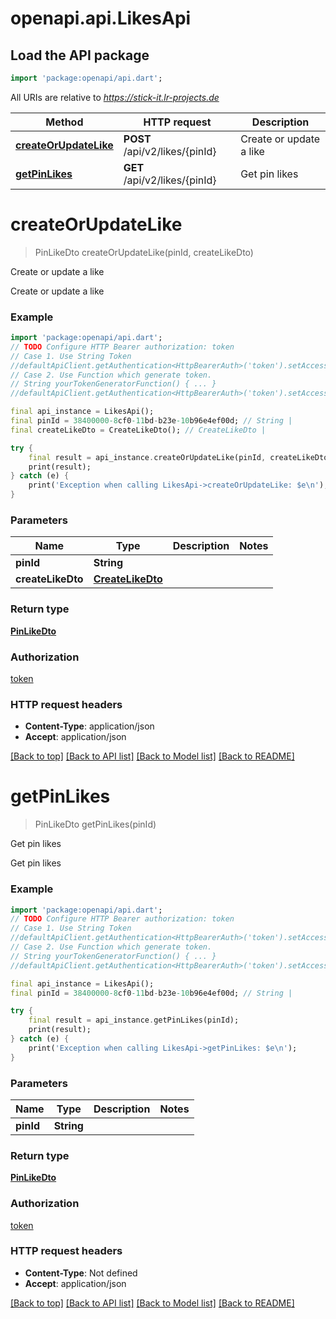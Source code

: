 # openapi.api.LikesApi

## Load the API package
```dart
import 'package:openapi/api.dart';
```

All URIs are relative to *https://stick-it.lr-projects.de*

Method | HTTP request | Description
------------- | ------------- | -------------
[**createOrUpdateLike**](LikesApi.md#createorupdatelike) | **POST** /api/v2/likes/{pinId} | Create or update a like
[**getPinLikes**](LikesApi.md#getpinlikes) | **GET** /api/v2/likes/{pinId} | Get pin likes


# **createOrUpdateLike**
> PinLikeDto createOrUpdateLike(pinId, createLikeDto)

Create or update a like

Create or update a like

### Example
```dart
import 'package:openapi/api.dart';
// TODO Configure HTTP Bearer authorization: token
// Case 1. Use String Token
//defaultApiClient.getAuthentication<HttpBearerAuth>('token').setAccessToken('YOUR_ACCESS_TOKEN');
// Case 2. Use Function which generate token.
// String yourTokenGeneratorFunction() { ... }
//defaultApiClient.getAuthentication<HttpBearerAuth>('token').setAccessToken(yourTokenGeneratorFunction);

final api_instance = LikesApi();
final pinId = 38400000-8cf0-11bd-b23e-10b96e4ef00d; // String | 
final createLikeDto = CreateLikeDto(); // CreateLikeDto | 

try {
    final result = api_instance.createOrUpdateLike(pinId, createLikeDto);
    print(result);
} catch (e) {
    print('Exception when calling LikesApi->createOrUpdateLike: $e\n');
}
```

### Parameters

Name | Type | Description  | Notes
------------- | ------------- | ------------- | -------------
 **pinId** | **String**|  | 
 **createLikeDto** | [**CreateLikeDto**](CreateLikeDto.md)|  | 

### Return type

[**PinLikeDto**](PinLikeDto.md)

### Authorization

[token](../README.md#token)

### HTTP request headers

 - **Content-Type**: application/json
 - **Accept**: application/json

[[Back to top]](#) [[Back to API list]](../README.md#documentation-for-api-endpoints) [[Back to Model list]](../README.md#documentation-for-models) [[Back to README]](../README.md)

# **getPinLikes**
> PinLikeDto getPinLikes(pinId)

Get pin likes

Get pin likes

### Example
```dart
import 'package:openapi/api.dart';
// TODO Configure HTTP Bearer authorization: token
// Case 1. Use String Token
//defaultApiClient.getAuthentication<HttpBearerAuth>('token').setAccessToken('YOUR_ACCESS_TOKEN');
// Case 2. Use Function which generate token.
// String yourTokenGeneratorFunction() { ... }
//defaultApiClient.getAuthentication<HttpBearerAuth>('token').setAccessToken(yourTokenGeneratorFunction);

final api_instance = LikesApi();
final pinId = 38400000-8cf0-11bd-b23e-10b96e4ef00d; // String | 

try {
    final result = api_instance.getPinLikes(pinId);
    print(result);
} catch (e) {
    print('Exception when calling LikesApi->getPinLikes: $e\n');
}
```

### Parameters

Name | Type | Description  | Notes
------------- | ------------- | ------------- | -------------
 **pinId** | **String**|  | 

### Return type

[**PinLikeDto**](PinLikeDto.md)

### Authorization

[token](../README.md#token)

### HTTP request headers

 - **Content-Type**: Not defined
 - **Accept**: application/json

[[Back to top]](#) [[Back to API list]](../README.md#documentation-for-api-endpoints) [[Back to Model list]](../README.md#documentation-for-models) [[Back to README]](../README.md)

